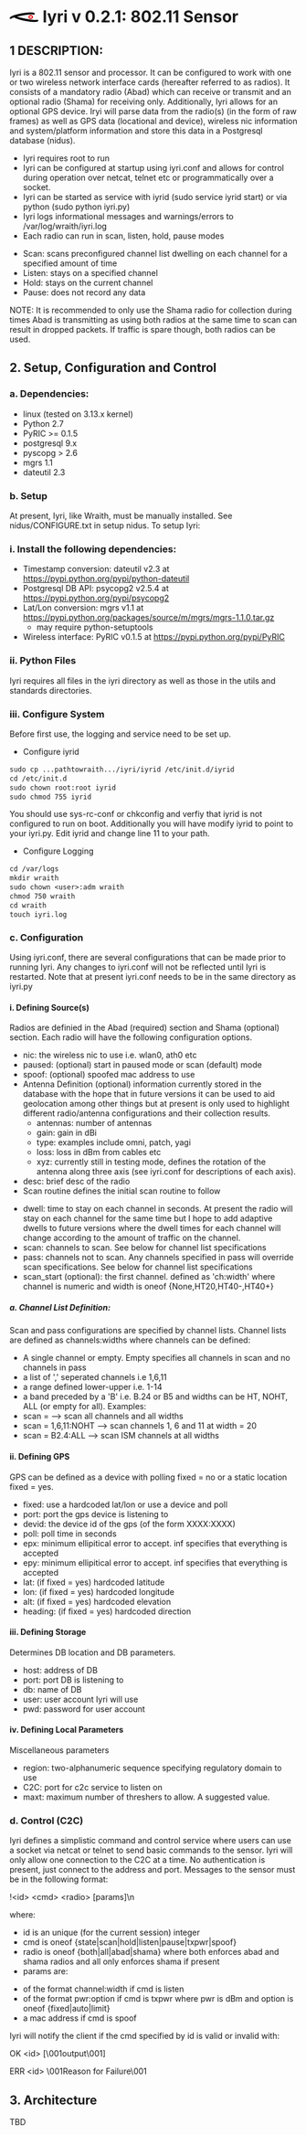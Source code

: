 # ![](../widgets/icons/watcher.png?raw=true) Iyri v 0.2.1: 802.11 Sensor

## 1 DESCRIPTION:
Iyri is a 802.11 sensor and processor. It can be configured to work with one or
two wireless network interface cards (hereafter referred to as radios). It 
consists of a mandatory radio (Abad) which can receive or transmit and an 
optional radio (Shama) for receiving only. Additionally, Iyri allows for an 
optional GPS device. Iryi will parse data from the radio(s) (in the form of raw
frames) as well as GPS data (locational and device), wireless nic information 
and system/platform information and store this data in a Postgresql database 
(nidus).
 * Iyri requires root to run
 * Iyri can be configured at startup using iyri.conf and allows for control 
 during operation over netcat, telnet etc or programmatically over a socket.
 * Iyri can be started as service with iyrid (sudo service iyrid start) or via 
 python (sudo python iyri.py)
 * Iyri logs informational messages and warnings/errors to /var/log/wraith/iyri.log
 * Each radio can run in scan, listen, hold, pause modes
  - Scan: scans preconfigured channel list dwelling on each channel for a 
  specified amount of time
  - Listen: stays on a specified channel
  - Hold: stays on the current channel
  - Pause: does not record any data

NOTE: It is recommended to only use the Shama radio for collection during times 
Abad is transmitting as using both radios at the same time to scan can result 
in dropped packets. If traffic is spare though, both radios can be used.

## 2. Setup, Configuration and Control

### a. Dependencies:
 * linux (tested on 3.13.x kernel)
 * Python 2.7
 * PyRIC >= 0.1.5
 * postgresql 9.x
 * pyscopg > 2.6
 * mgrs 1.1
 * dateutil 2.3

### b. Setup
At present, Iyri, like Wraith, must be manually installed. See nidus/CONFIGURE.txt 
in setup nidus. To setup Iyri:

### i. Install the following dependencies:
 * Timestamp conversion: dateutil v2.3 at https://pypi.python.org/pypi/python-dateutil
 * Postgresql DB API: psycopg2 v2.5.4 at https://pypi.python.org/pypi/psycopg2
 * Lat/Lon conversion: mgrs v1.1 at https://pypi.python.org/packages/source/m/mgrs/mgrs-1.1.0.tar.gz
   - may require python-setuptools
 * Wireless interface: PyRIC v0.1.5 at  https://pypi.python.org/pypi/PyRIC

### ii. Python Files
Iyri requires all files in the iyri directory as well as those in the utils and 
standards directories.

### iii. Configure System
Before first use, the logging and service need to be set up.
* Configure iyrid
```shell
sudo cp ...pathtowraith.../iyri/iyrid /etc/init.d/iyrid
cd /etc/init.d
sudo chown root:root iyrid
sudo chmod 755 iyrid
```
You should use sys-rc-conf or chkconfig and verfiy that iyrid is not configured 
to run on boot. Additionally you will have modify iyrid to point to your iyri.py. 
Edit iyrid and change line 11 to your path.
* Configure Logging
```shell
cd /var/logs
mkdir wraith
sudo chown <user>:adm wraith
chmod 750 wraith
cd wraith
touch iyri.log
```

### c. Configuration
Using iyri.conf, there are several configurations that can be made prior to 
running Iyri. Any changes to iyri.conf will not be reflected until Iyri is 
restarted. Note that at present iyri.conf needs to be in the same directory as 
iyri.py

#### i. Defining Source(s)
Radios are definied in the Abad (required) section and Shama (optional) section. 
Each radio will have the following configuration options.

 * nic: the wireless nic to use i.e. wlan0, ath0 etc
 * paused: (optional) start in paused mode or scan (default) mode
 * spoof: (optional) spoofed mac address to use
 * Antenna Definition (optional) information currently stored in the database 
 with the hope that in future versions it can be used to aid geolocation among 
 other things but at present is only used to highlight different radio/antenna 
 configurations and their collection results.
   - antennas: number of antennas
   - gain: gain in dBi
   - type: examples include omni, patch, yagi
   - loss: loss in dBm from cables etc
   - xyz: currently still in testing mode, defines the rotation of the antenna 
   along three axis (see iyri.conf for descriptions of each axis).
 * desc: brief desc of the radio
 * Scan routine defines the initial scan routine to follow
  - dwell: time to stay on each channel in seconds. At present the radio will 
  stay on each channel for the same time but I hope to add adaptive dwells to 
  future versions where the dwell times for each channel will change according 
  to the amount of traffic on the channel.
  - scan: channels to scan. See below for channel list specifications
  - pass: channels not to scan. Any channels specified in pass will override 
  scan specifications. See below for channel list specifications
  - scan_start (optional): the first channel. defined as 'ch:width' where 
  channel is numeric and width is oneof {None,HT20,HT40-,HT40+}

##### a. Channel List Definition:
Scan and pass configurations are specified by channel lists. Channel lists are 
defined as channels:widths where channels can be defined:
 * A single channel or empty. Empty specifies all channels in scan and no channels
   in pass
 * a list of ',' seperated channels i.e 1,6,11
 * a range defined lower-upper i.e. 1-14
 * a band preceded by a 'B' i.e. B.24 or B5
and widths can be HT, NOHT, ALL (or empty for all). Examples:
 * scan = --> scan all channels and all widths
 * scan = 1,6,11:NOHT --> scan channels 1, 6 and 11 at width = 20
 * scan = B2.4:ALL --> scan ISM channels at all widths

#### ii. Defining GPS
GPS can be defined as a device with polling fixed = no or a static location 
fixed = yes.
 * fixed: use a hardcoded lat/lon or use a device and poll
 * port: port the gps device is listening to
 * devid: the device id of the gps (of the form XXXX:XXXX)
 * poll: poll time in seconds
 * epx: minimum ellipitical error to accept. inf specifies that everything is 
 accepted
 * epy: minimum ellipitical error to accept. inf specifies that everything is 
 accepted
 * lat: (if fixed = yes) hardcoded latitude
 * lon: (if fixed = yes) hardcoded longitude
 * alt: (if fixed = yes) hardcoded elevation
 * heading: (if fixed = yes) hardcoded direction

#### iii. Defining Storage
Determines DB location and DB parameters.
 * host: address of DB
 * port: port DB is listening to
 * db: name of DB
 * user: user account Iyri will use
 * pwd: password for user account

#### iv. Defining Local Parameters
Miscellaneous parameters
 * region: two-alphanumeric sequence specifying regulatory domain to use
 * C2C: port for c2c service to listen on
 * maxt: maximum number of threshers to allow. A suggested value.

### d. Control (C2C)
Iyri defines a simplistic command and control service where users can use a 
socket via netcat or telnet to send basic commands to the sensor. Iyri will 
only allow one connection to the C2C at a time. No authentication is present, 
just connect to the address and port. Messages to the sensor must be in the 
following format:

!\<id\> \<cmd\> \<radio\> [params]\\n

where:
 * id is an unique (for the current session) integer
 * cmd is oneof {state|scan|hold|listen|pause|txpwr|spoof}
 * radio is oneof {both|all|abad|shama} where both enforces abad and shama 
 radios and all only enforces shama if present
 * params are:
  - of the format channel:width if cmd is listen
  - of the format pwr:option if cmd is txpwr where pwr is dBm and option is 
  oneof {fixed|auto|limit}
  - a mac address if cmd is spoof

Iyri will notify the client if the cmd specified by id is valid or invalid with:

OK \<id\> [\001output\001]

ERR \<id> \001Reason for Failure\001

## 3. Architecture
TBD